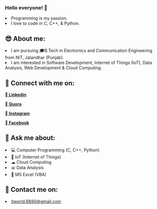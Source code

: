 <!--**sanju6890/sanju6890** is a ✨ _special_ ✨ repository because its `README.md` (this file) appears on your GitHub profile.
- 🔭 I’m currently working on ...
- 🌱 I’m currently learning 
- 👯 I’m looking to collaborate on ...
- 🤔 I’m looking for help with ...
- 📫 How to reach me: 
- 😄 Pronouns: ...
- ⚡ Fun fact: ...
-->
### Hello everyone! 👋
<li>Programming is my passion.</li>
<li>I love to code in C, C++, & Python.</li>
  
## 😎 About me:
<li>I am pursuing 🎓B.Tech in Electronics and Communication Engineering from NIT, Jalandhar (Punjab).</li>
<li>I am interested in Software Development, Internet of Things (IoT), Data Analysis, Web Development & Cloud Computing.</li>

## 🤝 Connect with me on:
<p>🔹<a href="https://www.linkedin.com/in/sanjusaikapian6890/"><b> Linkedin</b></a></p>
<p>🔹<a href="https://www.quora.com/profile/Sanjay-Kumar-26145"><b> Quora</b></a></p>
<p>🔹<a href="https://www.instagram.com/tech_deets.sanju_saikapian/"><b> Instagram</b></a></p>
<p>🔹<a href="https://www.facebook.com/saikapiansanjay"><b> Facebook</b></a></p>

## 💬 Ask me about:
<li>💻 Computer Programming (C, C++, Python)</li>
<li>🔌 IoT (Internet of Things)</li>
<li>☁ Cloud Computing</li>
<li>📊 Data Analysis</li>
<li>💼 MS Excel (VBA)</li>

## 📧 Contact me on:
<li><a href="mailto:itworld.6890@gmail.com"> itworld.6890@gmail.com</a></li>
